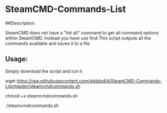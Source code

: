 # SteamCMD-Commands-List

##Description

SteamCMD does not have a "list all" command to get all command options within SteamCMD.
Instead you have use find <string>
This script outputs all the commands available and saves it to a file

## Usage:

Simply download the script and run it

wget https://raw.githubusercontent.com/dgibbs64/SteamCMD-Commands-List/master/steamcmdcommands.sh

chmod +x steamcmdcommands.sh

./steamcmdcommands.sh